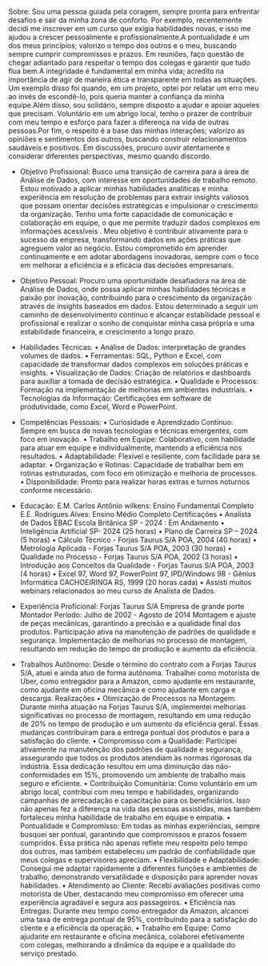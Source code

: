 Sobre:
Sou uma pessoa guiada pela coragem, sempre pronta para enfrentar desafios e sair da minha zona de conforto. Por exemplo, recentemente decidi me inscrever em um curso que exigia habilidades novas, e isso me ajudou a crescer pessoalmente e profissionalmente.A pontualidade é um dos meus princípios; valorizo o tempo dos outros e o meu, buscando sempre cumprir compromissos e prazos. Em reuniões, faço questão de chegar adiantado para respeitar o tempo dos colegas e garantir que tudo flua bem.A integridade é fundamental em minha vida; acredito na importância de agir de maneira ética e transparente em todas as situações. Um exemplo disso foi quando, em um projeto, optei por relatar um erro meu ao invés de escondê-lo, pois queria manter a confiança da minha equipe.Além disso, sou solidário, sempre disposto a ajudar e apoiar aqueles que precisam. Voluntário em um abrigo local, tenho o prazer de contribuir com meu tempo e esforço para fazer a diferença na vida de outras pessoas.Por fim, o respeito é a base das minhas interações; valorizo as opiniões e sentimentos dos outros, buscando construir relacionamentos saudáveis e positivos. Em discussões, procuro ouvir atentamente e considerar diferentes perspectivas, mesmo quando discordo.
- Objetivo Profissional:
Busco uma transição de carreira para a área de Análise de Dados, com interesse em oportunidades de trabalho remoto. Estou motivado a aplicar minhas habilidades analíticas e minha experiência em resolução de problemas para extrair insights valiosos que possam orientar decisões estratégicas e impulsionar o crescimento da organização. Tenho uma forte capacidade de comunicação e colaboração em equipe, o que me permite traduzir dados complexos em informações acessíveis .
Meu objetivo é contribuir ativamente para o sucesso da empresa, transformando dados em ações práticas que agreguem valor ao negócio. Estou comprometido em aprender continuamente e em adotar abordagens inovadoras, sempre com o foco em melhorar a eficiência e a eficácia das decisões empresariais.
- Objetivo Pessoal:
Procuro uma oportunidade desafiadora na área de Análise de Dados, onde possa aplicar minhas habilidades técnicas e paixão por inovação, contribuindo para o crescimento da organização através de insights baseados em dados. Estou determinado a seguir um caminho de desenvolvimento contínuo e alcançar estabilidade pessoal e profissional e realizar o sonho de conquistar minha casa própria e uma estabilidade financeira, e crescimento a longo prazo.
- Habilidades Técnicas:
•	Análise de Dados: interpretação de grandes volumes de dados.
•	Ferramentas: SQL, Python e Excel, com capacidade de transformar dados complexos em soluções práticas e insights.
•	Visualização de Dados: Criação de relatórios e dashboards para auxiliar a tomada de decisão estratégica.
•	Qualidade e Processos: Formação na implementação de melhorias em ambientes industriais.
•	Tecnologias da Informação: Certificações em software de produtividade, como Excel, Word e PowerPoint.
- Competências Pessoais:
•	Curiosidade e Aprendizado Contínuo: Sempre em busca de novas tecnologias e técnicas emergentes, com foco em inovação.
•	Trabalho em Equipe: Colaborativo, com habilidade para atuar em equipe e individualmente, mantendo a eficiência nos resultados.
•	Adaptabilidade: Flexível e resiliente, com facilidade para se adaptar.
•	Organização e Rotinas: Capacidade de trabalhar bem em rotinas estruturadas, com foco em otimização e melhoria de processos.
•	Disponibilidade: Pronto para realizar horas extras e turnos noturnos conforme necessário.

- Educação:
E.M. Carlos Antônio wilkens: Ensino Fundamental Completo
E.E. Rodrigues Alves: Ensino Médio Completo
Certificações
•	Analista de Dados EBAC Escola Britânica SP - 2024 : Em Andamento
•	Inteligência Artificial SP- 2024 (25 horas)
•	Plano de Carreira SP – 2024 (5 horas)
•	Cálculo Técnico - Forjas Taurus S/A POA, 2004 (40 horas)
•	Metrologia Aplicada - Forjas Taurus S/A POA, 2003 (30 horas)
•	Qualidade no Processo - Forjas Taurus S/A POA, 2002 (3 horas)
•	Introdução aos Conceitos da Qualidade - Forjas Taurus S/A POA, 2003 (4 horas)
•	Excel 97, Word 97, PowerPoint 97, IPD/Windows 98 - Gênius Informática CACHOEIRINGA RS, 1999 (20 horas cada)
•	Assisti muitos webinars relacionados ao meu curso de Analista de Dados.
- Experiência Proficional:
Forjas Taurus S/A
Empresa de grande porte
Montador
Período: Julho de 2002 - Agosto de 2014
Montagem e ajuste de peças mecânicas, garantindo a precisão e a qualidade final dos produtos.
Participação ativa na manutenção de padrões de qualidade e segurança.
Implementação de melhorias no processo de montagem, resultando em redução do tempo de produção e aumento da eficiência.
- Trabalhos Autônomo: Desde o término do contrato com a Forjas Taurus S/A, atuei e ainda atuo de forma autônoma. Trabalhei como motorista de Uber, como entregador para a Amazon, como ajudante em restaurante, como ajudante em oficina mecânica e como ajudante em carga e descarga.
Realizações
•   Otimização de Processos na Montagem:
Durante minha atuação na Forjas Taurus S/A, implementei melhorias significativas no processo de montagem, resultando em uma redução de 20% no tempo de produção e um aumento da eficiência geral. Essas mudanças contribuíram para a entrega pontual dos produtos e para a satisfação do cliente.
•   Compromisso com a Qualidade:
Participei ativamente na manutenção dos padrões de qualidade e segurança, assegurando que todos os produtos atendiam às normas rigorosas da indústria. Essa dedicação resultou em uma diminuição das não-conformidades em 15%, promovendo um ambiente de trabalho mais seguro e eficiente.
•   Contribuição Comunitária:
Como voluntário em um abrigo local, contribuí com meu tempo e habilidades, organizando campanhas de arrecadação e capacitação para os beneficiários. Isso não apenas fez a diferença na vida das pessoas assistidas, mas também fortaleceu minha habilidade de trabalho em equipe e empatia.
•   Pontualidade e Compromisso:
Em todas as minhas experiências, sempre busquei ser pontual, garantindo que compromissos e prazos fossem cumpridos. Essa prática não apenas reflete meu respeito pelo tempo dos outros, mas também estabeleceu um padrão de confiabilidade que meus colegas e supervisores apreciam.
•  Flexibilidade e Adaptabilidade: 
Consegui me adaptar rapidamente a diferentes funções e ambientes de trabalho, demonstrando versatilidade e disposição para aprender novas habilidades.
•  Atendimento ao Cliente: 
Recebi avaliações positivas como motorista de Uber, destacando meu compromisso em oferecer uma experiência agradável e segura aos passageiros.
•  Eficiência nas Entregas: 
Durante meu tempo como entregador da Amazon, alcancei uma taxa de entrega pontual de 95%, contribuindo para a satisfação do cliente e a eficiência da operação.
•  Trabalho em Equipe: 
Como ajudante em restaurante e oficina mecânica, colaborei efetivamente com colegas, melhorando a dinâmica da equipe e a qualidade do serviço prestado.
